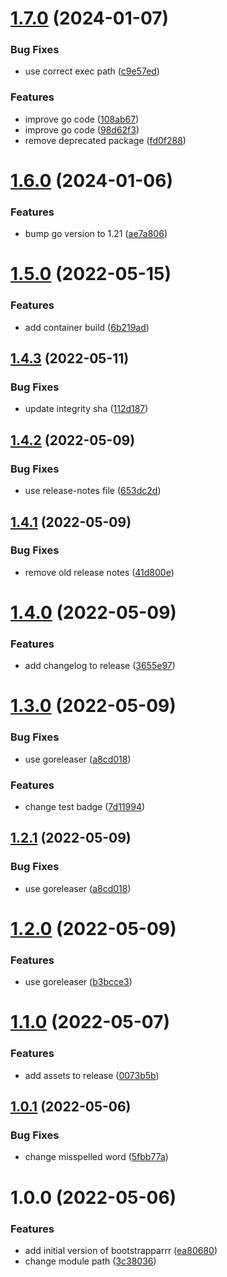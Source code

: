 # [1.7.0](https://github.com/escalate/bootstrapparrr/compare/v1.6.0...v1.7.0) (2024-01-07)


### Bug Fixes

* use correct exec path ([c9e57ed](https://github.com/escalate/bootstrapparrr/commit/c9e57edb178e1e15f309fb675578f6811858bcfe))


### Features

* improve go code ([108ab67](https://github.com/escalate/bootstrapparrr/commit/108ab67be06e190985b6c56cace1eccbdfadfece))
* improve go code ([98d62f3](https://github.com/escalate/bootstrapparrr/commit/98d62f36ca63618565d48c954f1d7272a53960c8))
* remove deprecated package ([fd0f288](https://github.com/escalate/bootstrapparrr/commit/fd0f2883ea7076128286fac24ed6fbd7126fc045))

# [1.6.0](https://github.com/escalate/bootstrapparrr/compare/v1.5.0...v1.6.0) (2024-01-06)


### Features

* bump go version to 1.21 ([ae7a806](https://github.com/escalate/bootstrapparrr/commit/ae7a8065e5400553998a2610cad52709c1926010))

# [1.5.0](https://github.com/escalate/bootstrapparrr/compare/v1.4.3...v1.5.0) (2022-05-15)


### Features

* add container build ([6b219ad](https://github.com/escalate/bootstrapparrr/commit/6b219adcb74d51a77301127b0b6d81f47691e37f))

## [1.4.3](https://github.com/escalate/bootstrapparrr/compare/v1.4.2...v1.4.3) (2022-05-11)


### Bug Fixes

* update integrity sha ([112d187](https://github.com/escalate/bootstrapparrr/commit/112d1876a776c1c337bb6223d3c95233a010600a))

## [1.4.2](https://github.com/escalate/bootstrapparrr/compare/v1.4.1...v1.4.2) (2022-05-09)


### Bug Fixes

* use release-notes file ([653dc2d](https://github.com/escalate/bootstrapparrr/commit/653dc2dbfd8db3f3fa337f7e4cead2577e6fc736))

## [1.4.1](https://github.com/escalate/bootstrapparrr/compare/v1.4.0...v1.4.1) (2022-05-09)


### Bug Fixes

* remove old release notes ([41d800e](https://github.com/escalate/bootstrapparrr/commit/41d800e722fd1fa2f7b216ac8f509ab51899c349))

# [1.4.0](https://github.com/escalate/bootstrapparrr/compare/v1.3.0...v1.4.0) (2022-05-09)


### Features

* add changelog to release ([3655e97](https://github.com/escalate/bootstrapparrr/commit/3655e977e2470f9dcfe6feb8989176d9883d99f5))

# [1.3.0](https://github.com/escalate/bootstrapparrr/compare/v1.2.0...v1.3.0) (2022-05-09)


### Bug Fixes

* use goreleaser ([a8cd018](https://github.com/escalate/bootstrapparrr/commit/a8cd01810dc4a9740a7dc71c12133354053000a8))


### Features

* change test badge ([7d11994](https://github.com/escalate/bootstrapparrr/commit/7d11994932358eacee73c6d101a05377ee1bb904))

## [1.2.1](https://github.com/escalate/bootstrapparrr/compare/v1.2.0...v1.2.1) (2022-05-09)


### Bug Fixes

* use goreleaser ([a8cd018](https://github.com/escalate/bootstrapparrr/commit/a8cd01810dc4a9740a7dc71c12133354053000a8))

# [1.2.0](https://github.com/escalate/bootstrapparrr/compare/v1.1.0...v1.2.0) (2022-05-09)


### Features

* use goreleaser ([b3bcce3](https://github.com/escalate/bootstrapparrr/commit/b3bcce3fb0231b4a7a7f5649b046ed658c401cd0))

# [1.1.0](https://github.com/escalate/bootstrapparrr/compare/v1.0.1...v1.1.0) (2022-05-07)


### Features

* add assets to release ([0073b5b](https://github.com/escalate/bootstrapparrr/commit/0073b5b245a98125d8f05e4ed5edb6a67a7d91ad))

## [1.0.1](https://github.com/escalate/bootstrapparrr/compare/v1.0.0...v1.0.1) (2022-05-06)


### Bug Fixes

* change misspelled word ([5fbb77a](https://github.com/escalate/bootstrapparrr/commit/5fbb77aba4630656c6e9831a0d4789f683dbed7f))

# 1.0.0 (2022-05-06)


### Features

* add initial version of bootstrapparrr ([ea80680](https://github.com/escalate/bootstrapparrr/commit/ea8068023aa66e066d968be6672383f1cf8ccc02))
* change module path ([3c38036](https://github.com/escalate/bootstrapparrr/commit/3c38036ab29804fdde25e337a66b151c6207cf01))
